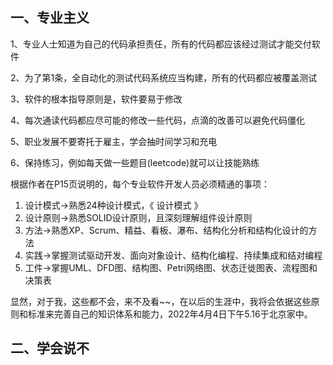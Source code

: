 ## 一、专业主义

1、专业人士知道为自己的代码承担责任，所有的代码都应该经过测试才能交付软件

2、为了第1条，全自动化的测试代码系统应当构建，所有的代码都应被覆盖测试

3、软件的根本指导原则是，软件要易于修改

4、每次通读代码都应尽可能的修改一些代码，点滴的改善可以避免代码僵化

5、职业发展不要寄托于雇主，学会抽时间学习和充电

6、保持练习，例如每天做一些题目(leetcode)就可以让技能熟练

根据作者在P15页说明的，每个专业软件开发人员必须精通的事项：

1. 设计模式->熟悉24种设计模式，《 设计模式 》
2. 设计原则->熟悉SOLID设计原则，且深刻理解组件设计原则
3. 方法->熟悉XP、Scrum、精益、看板、瀑布、结构化分析和结构化设计的方法
4. 实践->掌握测试驱动开发、面向对象设计、结构化编程、持续集成和结对编程
5. 工件->掌握UML、DFD图、结构图、Petri网络图、状态迁徙图表、流程图和决策表

显然，对于我，这些都不会，来不及看~~，在以后的生涯中，我将会依据这些原则和标准来完善自己的知识体系和能力，2022年4月4日下午5.16于北京家中。

## 二、学会说不

